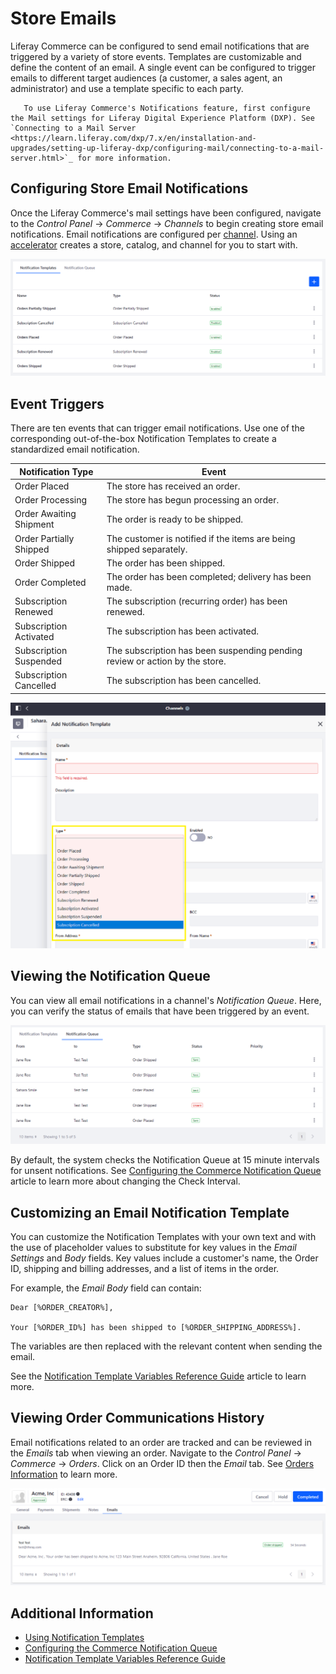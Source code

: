 # Store Emails

Liferay Commerce can be configured to send email notifications that are triggered by a variety of store events. Templates are customizable and define the content of an email. A single event can be configured to trigger emails to different target audiences (a customer, a sales agent, an administrator) and use a template specific to each party.

```note::
   To use Liferay Commerce's Notifications feature, first configure the Mail settings for Liferay Digital Experience Platform (DXP). See `Connecting to a Mail Server <https://learn.liferay.com/dxp/7.x/en/installation-and-upgrades/setting-up-liferay-dxp/configuring-mail/connecting-to-a-mail-server.html>`_ for more information.
```

## Configuring Store Email Notifications

Once the Liferay Commerce's mail settings have been configured, navigate to the _Control Panel_ &rarr; _Commerce_ &rarr; _Channels_ to begin creating store email notifications. Email notifications are configured per [channel](../../starting-a-store/channels/introduction-to-channels.md). Using an [accelerator](../../starting-a-store/accelerators.md) creates a store, catalog, and channel for you to start with.

![Available Notification Templates](./store-emails/images/02.png)

## Event Triggers

There are ten events that can trigger email notifications. Use one of the corresponding out-of-the-box Notification Templates to create a standardized email notification.

| Notification Type | Event |
| --- | ---|
| Order Placed | The store has received an order. |
| Order Processing | The store has begun processing an order. |
| Order Awaiting Shipment | The order is ready to be shipped. |
| Order Partially Shipped | The customer is notified if the items are being shipped separately. |
| Order Shipped | The order has been shipped. |
| Order Completed | The order has been completed; delivery has been made. |
| Subscription Renewed | The subscription (recurring order) has been renewed. |
| Subscription Activated | The subscription has been activated. |
| Subscription Suspended | The subscription has been suspending pending review or action by the store. |
| Subscription Cancelled | The subscription has been cancelled. |

![Available Notification Templates](./store-emails/images/01.png)

## Viewing the Notification Queue

You can view all email notifications in a channel's _Notification Queue_. Here, you can verify the status of emails that have been triggered by an event.

![Message Queues](./store-emails/images/03.png)

By default, the system checks the Notification Queue at 15 minute intervals for unsent notifications. See [Configuring the Commerce Notification Queue](./configuring-the-commerce-notification-queue.md) article to learn more about changing the Check Interval.

## Customizing an Email Notification Template

You can customize the Notification Templates with your own text and with the use of placeholder values to substitute for key values in the _Email Settings_ and _Body_ fields. Key values include a customer's name, the Order ID, shipping and billing addresses, and a list of items in the order.

For example, the _Email Body_ field can contain:

```
Dear [%ORDER_CREATOR%],

Your [%ORDER_ID%] has been shipped to [%ORDER_SHIPPING_ADDRESS%].
```

The variables are then replaced with the relevant content when sending the email.

See the [Notification Template Variables Reference Guide](./notification-template-variables-reference-guide.md) article to learn more.

## Viewing Order Communications History

Email notifications related to an order are tracked and can be reviewed in the *Emails* tab when viewing an order. Navigate to the _Control Panel_ &rarr; _Commerce_ &rarr; _Orders_. Click on an Order ID then the _Email_ tab. See [Orders Information](../../orders-and-fulfillment/orders/order-information.md) to learn more.

![Message Logs are in the Orders information.](./store-emails/images/04.png)

## Additional Information

* [Using Notification Templates](./using-notification-templates.md)
* [Configuring the Commerce Notification Queue](./configuring-the-commerce-notification-queue.md)
* [Notification Template Variables Reference Guide](./notification-template-variables-reference-guide.md)
